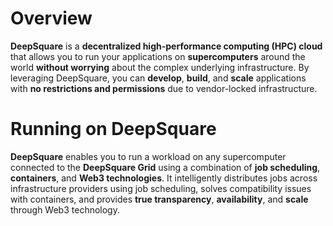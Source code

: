 # Overview

**DeepSquare** is a **decentralized high-performance computing (HPC) cloud** that allows you to run your applications on **supercomputers** around the world **without worrying** about the complex underlying infrastructure. By leveraging DeepSquare, you can **develop**, **build**, and **scale** applications with **no restrictions and permissions** due to vendor-locked infrastructure.

# Running on DeepSquare

**DeepSquare** enables you to run a workload on any supercomputer connected to the **DeepSquare Grid** using a combination of **job scheduling**, **containers**, and **Web3 technologies**. It intelligently distributes jobs across infrastructure providers using job scheduling, solves compatibility issues with containers, and provides **true transparency**, **availability**, and **scale** through Web3 technology.
